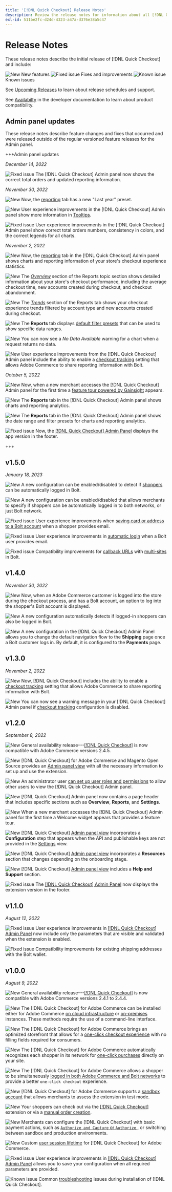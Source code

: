 ```yaml
---
title: '[!DNL Quick Checkout] Release Notes'
description: Review the release notes for information about all [!DNL Quick Checkout] releases.
exl-id: 511be2fc-d24d-4323-a47a-d376e38a5c47
---
```

# Release Notes

These release notes describe the initial release of [!DNL Quick Checkout] and include:

![New](../assets/new.svg) New features
![Fixed issue](../assets/fix.svg) Fixes and improvements
![Known issue](../assets/bug.svg) Known issues

See [Upcoming Releases](https://devdocs.magento.com/release/) to learn about release schedules and support.

See [Availabilty](https://devdocs.magento.com/release/availability.html) in the developer documentation to learn about product compatibility.

## Admin panel updates

These release notes describe feature changes and fixes that occurred and were released outside of the regular versioned feature releases for the Admin panel.

+++Admin panel updates

_December 14, 2022_

![Fixed issue](../assets/fix.svg)<!-- Issue BOLT-524 --> The [!DNL Quick Checkout] Admin panel now shows the correct total orders and updated reporting information.

_November 30, 2022_

![New](../assets/new.svg)<!-- Issue BOLT-502 --> Now, the [reporting](https://experienceleague.adobe.com/docs/commerce-merchant-services/quick-checkout/getting-started/quick-checkout-reporting/reports.html) tab has a new "Last year" preset.

![New](../assets/new.svg)<!-- Issue BOLT-471 --> User experience improvements in the [!DNL Quick Checkout] Admin panel show more information in [Tooltips](https://experienceleague.adobe.com/docs/commerce-merchant-services/quick-checkout/getting-started/quick-checkout-reporting/reports.html).

![Fixed issue](../assets/fix.svg)<!-- Issue BOLT-514 --> User experience improvements in the [!DNL Quick Checkout] Admin panel show correct total orders numbers, consistency in colors, and the correct legends for all charts.

_November 2, 2022_

![New](../assets/new.svg)<!-- Issue BOLT-293 --> Now, the [reporting](https://experienceleague.adobe.com/docs/commerce-merchant-services/quick-checkout/getting-started/quick-checkout-reporting/reports.html) tab in the [!DNL Quick Checkout] Admin panel shows charts and reporting information of your store's checkout experience statistics.

![New](../assets/new.svg)<!-- Issue BOLT-422 --> The [_Overview_](https://experienceleague.adobe.com/docs/commerce-merchant-services/quick-checkout/getting-started/quick-checkout-reporting/reports.html#reports-overview) section of the Reports topic section shows detailed information about your store's checkout performance, including the average checkout time, new accounts created during checkout, and checkout abandonment.

![New](../assets/new.svg)<!-- Issue BOLT-423 --> The [_Trends_](https://experienceleague.adobe.com/docs/commerce-merchant-services/quick-checkout/getting-started/quick-checkout-reporting/reports.html#reports-trends) section of the Reports tab shows your checkout experience trends filtered by account type and new accounts created during checkout.

![New](../assets/new.svg)<!-- Issue BOLT-439 --> The **Reports** tab displays [default filter presets](https://experienceleague.adobe.com/docs/commerce-merchant-services/quick-checkout/getting-started/quick-checkout-reporting/reports.html#filter-data) that can be used to show specific data ranges.

![New](../assets/new.svg)<!-- Issue BOLT-433 --> You can now see a _No Data Available_ warning for a chart when a request returns no data.

![New](../assets/new.svg)<!-- Issue BOLT-473 --> User experience improvements from the [!DNL Quick Checkout] Admin panel include the ability to enable a [checkout tracking](https://experienceleague.adobe.com/docs/commerce-merchant-services/quick-checkout/getting-started/settings-quick-checkout.html#service-settings) setting that allows Adobe Commerce to share reporting information with Bolt.

_October 5, 2022_

![New](../assets/new.svg)<!-- Issue BOLT-379 --> Now, when a new merchant accesses the [!DNL Quick Checkout] Admin panel for the first time a [feature tour powered by Gainsight](https://experienceleague.adobe.com/docs/commerce-merchant-services/quick-checkout/getting-started/onboarding.html) appears.

![New](../assets/new.svg)<!-- Issue BOLT-377 --> The **Reports** tab in the [!DNL Quick Checkout] Admin panel shows charts and reporting analytics.

![New](../assets/new.svg)<!-- Issue BOLT-377 --> The **Reports** tab in the [!DNL Quick Checkout] Admin panel shows the date range and filter presets for charts and reporting analytics.

![Fixed issue](../assets/fix.svg)<!-- Issue BOLT-369 --> Now, the [[!DNL Quick Checkout] Admin Panel](https://experienceleague.adobe.com/docs/commerce-merchant-services/quick-checkout/getting-started/onboarding.html#enable-extension) displays the app version in the footer.

+++

## v1.5.0

_January 18, 2023_

![New](../assets/new.svg)<!-- Issue BOLT-522 --> A new configuration can be enabled/disabled to detect if [shoppers](https://experienceleague.adobe.com/docs/commerce-merchant-services/quick-checkout/manage-checkout/checkout-options/checkout-adobe-commerce.html) can be automatically logged in Bolt.

![New](../assets/new.svg)<!-- Issue BOLT-523 --> A new configuration can be enabled/disabled that allows merchants to specify if shoppers can be automatically logged in to both networks, or just Bolt network.

![Fixed issue](../assets/fix.svg)<!-- Issue BOLT-542 --> User experience improvements when [saving card or address to a Bolt account](https://experienceleague.adobe.com/docs/commerce-merchant-services/quick-checkout/getting-started/onboarding.html) when a shopper provides email.

![Fixed issue](../assets/fix.svg)<!-- Issue BOLT-550 --> User experience improvements in [automatic login](https://experienceleague.adobe.com/docs/commerce-merchant-services/quick-checkout/getting-started/onboarding.html#configure-service-settings) when a Bolt user provides email.

![Fixed issue](../assets/fix.svg)<!-- Issue BOLT-544 --> Compatibility improvements for [callback URLs](https://experienceleague.adobe.com/docs/commerce-merchant-services/quick-checkout/getting-started/onboarding.html#check-shopper-valid-account) with [multi-sites](https://experienceleague.adobe.com/docs/commerce-operations/configuration-guide/multi-sites/ms-overview.html) in Bolt. 

## v1.4.0

_November 30, 2022_

![New](../assets/new.svg)<!-- Issue BOLT-513 --> Now, when an Adobe Commerce customer is logged into the store during the checkout process, and has a Bolt account, an option to log into the shopper's Bolt account is displayed.

![New](../assets/new.svg)<!-- Issue BOLT-512 --> A new configuration automatically detects if logged-in shoppers can also be logged in Bolt.

![New](../assets/new.svg)<!-- Issue BOLT-480 --> A new configuration in the [!DNL Quick Checkout] Admin Panel allows you to change the default navigation flow to the **Shipping** page once a Bolt customer logs in. By default, it is configured to the **Payments** page.

## v1.3.0

_November 2, 2022_

![New](../assets/new.svg)<!-- Issue BOLT-293 --> Now, [!DNL Quick Checkout] includes the ability to enable a [checkout tracking](https://experienceleague.adobe.com/docs/commerce-merchant-services/quick-checkout/getting-started/settings-quick-checkout.html#service-settings) setting that allows Adobe Commerce to share reporting information with Bolt.

![New](../assets/new.svg)<!-- Issue BOLT-461 --> You can now see a warning message in your [!DNL Quick Checkout] Admin panel if [checkout tracking](https://experienceleague.adobe.com/docs/commerce-merchant-services/quick-checkout/getting-started/quick-checkout-reporting/reports.html) configuration is disabled.

## v1.2.0

_September 8, 2022_

![New](../assets/new.svg)<!-- Issue BOLT-341 --> General availability release---[[!DNL Quick Checkout]](https://marketplace.magento.com/magento-quick-checkout.html) is now compatible with Adobe Commerce versions 2.4.5.

![New](../assets/new.svg)<!-- Issue BOLT-328 --> [!DNL Quick Checkout] for Adobe Commerce and Magento Open Source provides an [Admin panel view](https://experienceleague.adobe.com/docs/commerce-merchant-services/quick-checkout/getting-started/quick-checkout-admin-panel/admin-panel.html) with all the necessary information to set up and use the extension.

![New](../assets/new.svg)<!-- Issue BOLT-364 --> An administrator user [can set up user roles and permissions](https://experienceleague.adobe.com/docs/commerce-merchant-services/quick-checkout/getting-started/quick-checkout-admin-panel/user-roles-setup.html) to allow other users to view the [!DNL Quick Checkout] Admin panel.

![New](../assets/new.svg)<!-- Issue BOLT-377 --> [!DNL Quick Checkout] Admin panel now contains a page header that includes specific sections such as **Overview**, **Reports**, and **Settings**.

![New](../assets/new.svg)<!-- Issue BOLT-379 --> When a new merchant accesses the [!DNL Quick Checkout] Admin panel for the first time a Welcome widget appears that provides a feature tour.

![New](../assets/new.svg)<!-- Issue BOLT-378 --> [!DNL Quick Checkout] [Admin panel view](https://experienceleague.adobe.com/docs/commerce-merchant-services/quick-checkout/getting-started/quick-checkout-admin-panel/admin-panel.html) incorporates a **Configuration** step that appears when the API and publishable keys are not provided in the [Settings](https://experienceleague.adobe.com/docs/commerce-merchant-services/quick-checkout/getting-started/onboarding.html#enable-extension) view.

![New](../assets/new.svg)<!-- Issue BOLT-380 --> [!DNL Quick Checkout] [Admin panel view](https://experienceleague.adobe.com/docs/commerce-merchant-services/quick-checkout/getting-started/quick-checkout-admin-panel/admin-panel.html) incorporates a **Resources** section that changes depending on the onboarding stage.

![New](../assets/new.svg)<!-- Issue BOLT-381 --> [!DNL Quick Checkout] [Admin panel view](https://experienceleague.adobe.com/docs/commerce-merchant-services/quick-checkout/getting-started/quick-checkout-admin-panel/admin-panel.html) includes a **Help and Support** section.

![Fixed issue](../assets/fix.svg)<!-- Issue BOLT-369 --> The [[!DNL Quick Checkout] Admin Panel](https://experienceleague.adobe.com/docs/commerce-merchant-services/quick-checkout/getting-started/onboarding.html#enable-extension) now displays the extension version in the footer.

## v1.1.0

_August 12, 2022_

![Fixed issue](../assets/fix.svg)<!-- Issue BOLT-375 --> User experience improvements in [[!DNL Quick Checkout] Admin Panel](https://experienceleague.adobe.com/docs/commerce-merchant-services/quick-checkout/getting-started/onboarding.html#enable-extension) now include only the parameters that are visible and validated when the extension is enabled.

![Fixed issue](../assets/fix.svg)<!-- Issue BOLT-349 --> Compatibility improvements for existing shipping addresses with the Bolt wallet.

## v1.0.0

_August 9, 2022_

![New](../assets/new.svg)<!-- Issue BOLT-341 --> General availability release---[[!DNL Quick Checkout]](https://marketplace.magento.com/magento-quick-checkout.html) is now compatible with Adobe Commerce versions 2.4.1 to 2.4.4.

![New](../assets/new.svg)<!-- Issue BOLT-340 --> The [!DNL Quick Checkout] for Adobe Commerce can be installed either for Adobe Commerce [on cloud infrastructure](install.md#adobe-commerce-on-cloud-infrastructure) or [on-premises](install.md#on-premises) instances. These methods require the use of a command-line interface.

![New](../assets/new.svg)<!-- Issue BOLT-1 --> The [!DNL Quick Checkout] for Adobe Commerce brings an optimized storefront that allows for a [one-click checkout experience](overview.md) with no filling fields required for consumers.

![New](../assets/new.svg)<!-- Issue BOLT-1 --> The [!DNL Quick Checkout] for Adobe Commerce automatically recognizes each shopper in its network for [one-click purchases](checkout-flow.md) directly on your site.

![New](../assets/new.svg)<!-- Issue BOLT-1 --> The [!DNL Quick Checkout] for Adobe Commerce allows a shopper to be simultaneously [logged in both Adobe Commerce and Bolt networks](checkout-flow.md/#quick-checkout-use-cases) to provide a better `one-click checkout` experience.

![New](../assets/new.svg)<!-- Issue BOLT-218 --> [!DNL Quick Checkout] for Adobe Commerce supports a [sandbox account](testing.md#testing-in-sandbox) that allows merchants to assess the extension in test mode.

![New](../assets/new.svg)<!-- Issue BOLT-780 --> Your shoppers can check out via the [[!DNL Quick Checkout]](checkout-page.md) extension or via a [manual order creation](create-order-admin.md).

![New](../assets/new.svg)<!-- Issue BOLT-666 --> Merchants can configure the [!DNL Quick Checkout] with basic payment actions, such as [`Authorize and Capture` or `Authorize` ](onboarding.md#complete-admin-configuration), or switching between sandbox and production environments.

![New](../assets/new.svg)<!-- Issue BOLT-288 --> Custom [user session lifetime](user-session-lifetime.md) for [!DNL Quick Checkout] for Adobe Commerce.

![Fixed issue](../assets/fix.svg)<!-- Issue BOLT-375 --> User experience improvements in [[!DNL Quick Checkout] Admin Panel](https://experienceleague.adobe.com/docs/commerce-merchant-services/quick-checkout/getting-started/onboarding.html#enable-extension) allows you to save your configuration when all required parameters are provided.

![Known issue](../assets/bug.svg)<!-- Issue BOLT-342 --> Common [troubleshooting](https://experienceleague.adobe.com/docs/commerce-knowledge-base/kb/troubleshooting/miscellaneous/quick-checkout-issues.html) issues during installation of [!DNL Quick Checkout].
